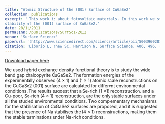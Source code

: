 ```yaml
---
title: "Atomic Structure of the (001) Surface of CuGaSe2"
collection: publications
excerpt: ' This work is about fotovoltaic materials. In this work we studied the
stability of the (001) surface of CuGaSe2.' 
date: 28/11/2011
permalink: /publications/SurfSci-2012
venue: 'Surface Science'
paperurl: '(http://www.sciencedirect.com/science/article/pii/S0039602811004511)'
citation: 'Liborio L, Chew SC, Harrison N, Surface Science, 606, 496, (2012).'
---
```


[Download paper here](http://leandro-liborio.github.io/files/paper8.pdf)

We used hybrid exchange density functional theory is to study the wide band gap chalcopyrite CuGaSe2. The formation
energies of the experimentally observed (4 × 1) and (1 × 1) atomic scale reconstructions on the
CuGaSe2 (001) surface are calculated for different environmental conditions. The results suggest that a Se-rich
(1 ×1) reconstruction, and a Cu-poor, Se-rich (4 × 1) reconstruction, are the only stable surfaces under
all the studied environmental conditions. Two complementary mechanisms for the stabilisation of CuGaSe2
surfaces are proposed, and it is suggested that the presence of Na stabilises the (4 × 1) reconstructions, making
them the stable terminations under Na-rich conditions.

